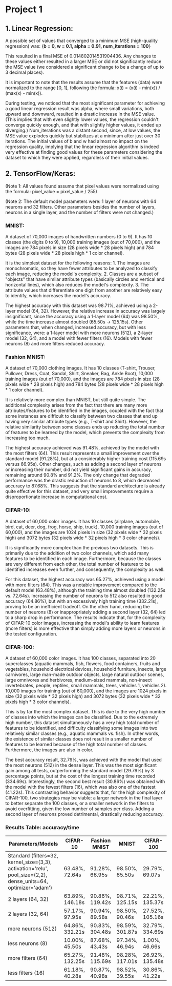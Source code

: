 # Project 1

## 1. Linear Regression:

A possible set of values ​​that converged to a minimum MSE (high-quality regression) was: {**b = 0, w = 0.1, alpha = 0.91, num_iterations = 100**}

This resulted in a final MSE of 0.014802014531904436. Any changes to these values ​​either resulted in a larger MSE or did not significantly reduce the MSE value (we considered a significant change to be a change of up to 3 decimal places).

It is important to note that the results assume that the features (data) were normalized to the range [0, 1], following the formula: x(i) = (x(i) - min(x)) / (max(x) - min(x)).

During testing, we noticed that the most significant parameter for achieving a good linear regression result was alpha, where small variations, both upward and downward, resulted in a drastic increase in the MSE value. (This implies that with even slightly lower values, the regression couldn't converge quickly enough, and that with slightly higher values, it ended up diverging.) Num_iterations was a distant second, since, at low values, the MSE value explodes quickly but stabilizes at a minimum after just over 30 iterations. The initial values ​​of b and w had almost no impact on the regression quality, implying that the linear regression algorithm is indeed very effective at finding good values ​​for these parameters considering the dataset to which they were applied, regardless of their initial values.

## 2. TensorFlow/Keras:

(Note 1: All values ​​found assume that pixel values ​​were normalized using the formula: pixel_value = pixel_value / 255)

(Note 2: The default model parameters were: 1 layer of neurons with 64 neurons and 32 filters. Other parameters besides the number of layers, neurons in a single layer, and the number of filters were not changed.)

### MNIST:

A dataset of 70,000 images of handwritten numbers (0 to 9). It has 10 classes (the digits 0 to 9), 10,000 training images (out of 70,000), and the images are 784 pixels in size (28 pixels wide * 28 pixels high) and 784 bytes (28 pixels wide * 28 pixels high * 1 color channel).

It is the simplest dataset for the following reasons: 1. The images are monochromatic, so they have fewer attributes to be analyzed to classify each image, reducing the model's complexity. 2. Classes are a subset of "objects" that have similar attribute types (basically circles and vertical and horizontal lines), which also reduces the model's complexity. 3. The attribute values ​​that differentiate one digit from another are relatively easy to identify, which increases the model's accuracy.

The highest accuracy with this dataset was 98.71%, achieved using a 2-layer model (64, 32). However, the relative increase in accuracy was largely insignificant, since the accuracy using a 1-layer model (64) was 98.50%, while the time increase almost doubled (65.50s -> 125.15s). Other parameters that, when changed, increased accuracy, but with less significance, were: a 1-layer model with more neurons (512), a 2-layer model (32, 64), and a model with fewer filters (16). Models with fewer neurons (8) and more filters reduced accuracy.

### Fashion MNIST:

A dataset of 70,000 clothing images. It has 10 classes (T-shirt, Trouser, Pullover, Dress, Coat, Sandal, Shirt, Sneaker, Bag, Ankle Boot), 10,000 training images (out of 70,000), and the images are 784 pixels in size (28 pixels wide * 28 pixels high) and 784 bytes (28 pixels wide * 28 pixels high * 1 color channel).

It is relatively more complex than MNIST, but still quite simple. The additional complexity arises from the fact that there are many more attributes/features to be identified in the images, coupled with the fact that some instances are difficult to classify between two classes that end up having very similar attribute types (e.g., T-shirt and Shirt). However, the relative similarity between some classes ends up reducing the total number of features to be learned by the model, which prevents the complexity from increasing too much.

The highest accuracy achieved was 91.48%, achieved by the model with the most filters (64). This result represents a small improvement over the standard model (91.28%), but at a considerably higher training cost (115.69s versus 66.95s). Other changes, such as adding a second layer of neurons or increasing their number, did not yield significant gains in accuracy, remaining around 90.8% and 91.2%. The only change that degraded performance was the drastic reduction of neurons to 8, which decreased accuracy to 87.68%. This suggests that the standard architecture is already quite effective for this dataset, and very small improvements require a disproportionate increase in computational cost.

### CIFAR-10:

A dataset of 60,000 color images. It has 10 classes (airplane, automobile, bird, cat, deer, dog, frog, horse, ship, truck), 10,000 training images (out of 60,000), and the images are 1024 pixels in size (32 pixels wide * 32 pixels high) and 3072 bytes (32 pixels wide * 32 pixels high * 3 color channels).

It is significantly more complex than the previous two datasets. This is primarily due to the addition of two color channels, which add many features to be identified in each image. Furthermore, because the classes are very different from each other, the total number of features to be identified increases even further, and consequently, the complexity as well.

For this dataset, the highest accuracy was 65.27%, achieved using a model with more filters (64). This was a notable improvement compared to the default model (63.48%), although the training time almost doubled (132.25s vs. 72.64s). Increasing the number of neurons to 512 also resulted in good accuracy (64.86%), but with an excessively high training time (332.21s), proving to be an inefficient tradeoff. On the other hand, reducing the number of neurons (8) or inappropriately adding a second layer (32, 64) led to a sharp drop in performance. The results indicate that, for the complexity of CIFAR-10 color images, increasing the model's ability to learn features (more filters) is more effective than simply adding more layers or neurons in the tested configuration.

### CIFAR-100:

A dataset of 60,000 color images. It has 100 classes, separated into 20 superclasses (aquatic mammals, fish, flowers, food containers, fruits and vegetables, household electrical devices, household furniture, insects, large carnivores, large man-made outdoor objects, large natural outdoor scenes, large omnivores and herbivores, medium-sized mammals, non-insect invertebrates, people, reptiles, small mammals, trees, vehicles 1, vehicles 2). 10,000 images for training (out of 60,000), and the images are 1024 pixels in size (32 pixels wide * 32 pixels high) and 3072 bytes (32 pixels wide * 32 pixels high * 3 color channels).

This is by far the most complex dataset. This is due to the very high number of classes into which the images can be classified. Due to the extremely high number, this dataset simultaneously has a very high total number of features to be identified, and difficulty classifying some images into two relatively similar classes (e.g., aquatic mammals vs. fish). In other words, the existence of similar classes does not result in a smaller number of features to be learned because of the high total number of classes. Furthermore, the images are also in color.

The best accuracy result, 32.79%, was achieved with the model that used the most neurons (512) in the dense layer. This was the most significant gain among all tests, outperforming the standard model (29.79%) by 3 percentage points, but at the cost of the longest training time recorded (334.69s). Interestingly, the second best result (30.86%) was obtained with the model with the fewest filters (16), which was also one of the fastest (41.22s). This contrasting behavior suggests that, for the high complexity of CIFAR-100, two strategies may be viable: a larger network in the final layer to better separate the 100 classes, or a smaller network in the filters to avoid overfitting, given the low number of samples per class. Adding a second layer of neurons proved detrimental, drastically reducing accuracy.

### Results Table: accuracy/time

| Parameters/Models | CIFAR-10 | Fashion MNIST | MNIST | CIFAR-100 |
|-------------------|-------------------|-------------------|-------------------|-------------------|
| Standard (filters=32, kernel_size=(3,3), activation='relu', pool_size=(2,2), dense_units=64, optimizer='adam') | 63.48%, 72.64s | 91.28%, 66.95s | 98.50%, 65.50s | 29.79%, 69.07s |
| 2 layers (64, 32) | 63.89%, 146.18s | 90.86%, 119.42s | 98.71%, 125.15s | 22.21%, 135.37s |
| 2 layers (32, 64) | 57.17%, 97.95s | 90.94%, 89.58s | 98.50%, 90.46s | 27.52%, 105.16s |
| more neurons (512) | 64.86%, 332.21s | 90.83%, 304.48s | 98.59%, 301.87s | 32.79%, 334.69s |
| less neurons (8) | 10.00%, 45.50s | 87.68%, 43.43s | 97.34%, 46.94s | 1.00%, 46.66s |
| more filters (64) | 65.27%, 132.25s | 91.48%, 115.69s | 98.28%, 117.01s | 26.92%, 135.48s |
| less filters (16) | 61.18%, 40.28s | 90.87%, 40.98s | 98.52%, 39.55s | 30.86%, 41.22s |
